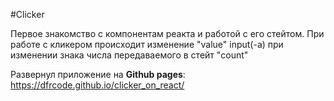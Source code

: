 #Clicker

Первое знакомство с компонентам реакта и работой с его стейтом. При работе с кликером происходит изменение "value" input(-а) при изменении знака числа передаваемого в стейт "count"

Развернул приложение на **Github pages**: https://dfrcode.github.io/clicker_on_react/
